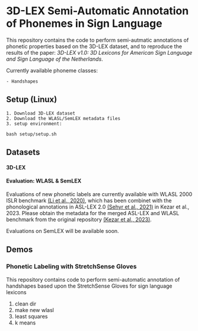 # 3D-LEX Semi-Automatic Annotation of Phonemes in Sign Language

This repository contains the code to perform semi-autmatic annotations of phonetic properties based on the 3D-LEX dataset, and to reproduce the results of the paper: _3D-LEX v1.0: 3D Lexicons for American Sign Language and Sign Language of the Netherlands_.

Currently available phoneme classes: 

    - Handshapes

## Setup (Linux)

    1. Download 3D-LEX dataset
    2. Download the WLASL/SemLEX metadata files 
    3. setup environment: 

    bash setup/setup.sh



## Datasets
#### 3D-LEX

#### Evaluation: WLASL & SemLEX
Evaluations of new phonetic labels are currently available with WLASL 2000 ISLR benchmark [(Li et al., 2020)](https://arxiv.org/abs/1910.11006), which has been combinet with the phonological annotations in ASL-LEX 2.0 [(Sehyr et al., 2021)](https://academic.oup.com/jdsde/article/26/2/263/6142509) in Kezar et al., 2023. Please obtain the metadata for the merged ASL-LEX and WLASL benchmark from the original repository [(Kezar et al., 2023)](https://github.com/leekezar/Modeling-ASL-Phonology/tree/main/training_data).

Evaluations on SemLEX will be available soon. 

## Demos
### Phonetic Labeling with StretchSense Gloves

This repository contains code to perform semi-automatic annotation of handshapes based upon the StretchSense Gloves for sign language lexicons



1. clean dir
2. make new wlasl
3. least squares
4. k means